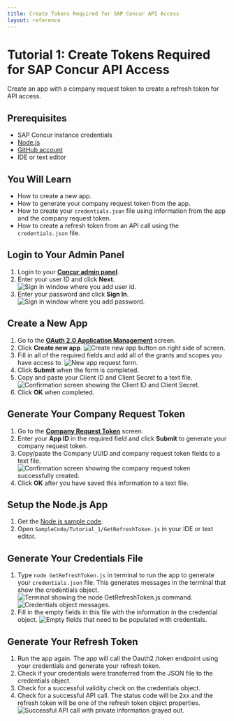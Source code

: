 ```yaml
---
title: Create Tokens Required for SAP Concur API Access
layout: reference
---
```


# Tutorial 1: Create Tokens Required for SAP Concur API Access

Create an app with a company request token to create a refresh token for API access.

## Prerequisites  

* SAP Concur instance credentials
* [Node.js](https://nodejs.org/)
* [GitHub account](https://github.com/)
* IDE or text editor

## You Will Learn

* How to create a new app.
* How to generate your company request token from the app.
* How to create your `credentials.json` file using information from the app and the company request token.
* How to create a refresh token from an API call using the `credentials.json` file.

## Login to Your Admin Panel

1. Login to your [**Concur admin panel**](https://www.concursolutions.com/nui/ocstool).
2. Enter your user ID and click **Next**.
![Sign in window where you add user id.](./img/sign-in-userid.png)
3. Enter your password and click **Sign In**.
![Sign in window where you add password.](./img/sign-in-password.png)  

## Create a New App

1. Go to the [**OAuth 2.0 Application Management**](https://www.concursolutions.com/nui/ocstool) screen.
2. Click **Create new app**.
![Create new app button on right side of screen.](./img/application-list.png)
1. Fill in all of the required fields and add all of the grants and scopes you have access to.
![New app request form.](./img/create-new-app.png)
1. Click **Submit** when the form is completed.
2. Copy and paste your Client ID and Client Secret to a text file.
![Confirmation screen showing the Client ID and Client Secret. ](./img/app-credentials-id-secret.png)
3. Click **OK** when completed.

## Generate Your Company Request Token

1. Go to the [**Company Request Token**](https://www.concursolutions.com/nui/authadmin/companytokens) screen.
2. Enter your **App ID** in the required field and click **Submit** to generate your company request token.
3. Copy/paste the Company UUID and company request token fields to a text file.
![Confirmation screen showing the company request token successfully created.](./img/company-request-token-created.png)
4. Click **OK** after you have saved this information to a text file.

## Setup the Node.js App

1. Get the [Node.js sample code](https://preview.developer.concur.com/api-guides/authentication/concur-get-refresh-token/GetRefreshToken.js).
2. Open `SampleCode/Tutorial_1/GetRefreshToken.js` in your IDE or text editor.

## Generate Your Credentials File

1. Type `node GetRefreshToken.js` in terminal to run the app to generate your `credentials.json` file. This generates messages in the terminal that show the credentials object.
![Terminal showing the node GetRefreshToken.js command.](./img/run-get-refresh-token-app.png)
![Credentials object messages.](./img/run-get-refresh-token-app-generate-file.png)
2. Fill in the empty fields in this file with the information in the credential object.
![Empty fields that need to be populated with credentials.](./img/credentials-json.png)

## Generate Your Refresh Token

1. Run the app again. The app will call the Oauth2 /token endpoint using your credentials and generate your refresh token.
2. Check if your credentials were transferred from the JSON file to the credentials object. 
3. Check for a successful validity check on the credentials object.
4. Check for a successful API call. The status code will be 2xx and the refresh token will be one of the refresh token object properties.
![Successful API call with private information grayed out.](./img/refresh-token-generated-debug.png)

